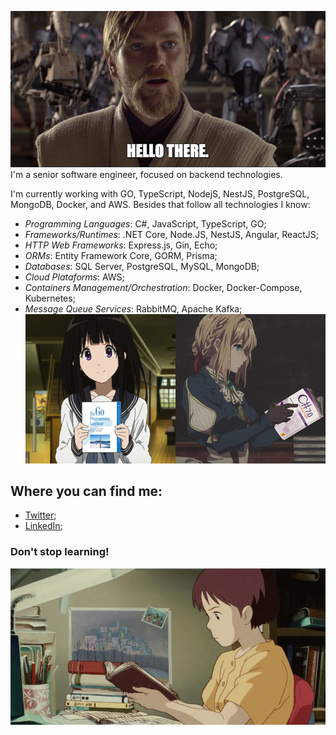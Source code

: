 ![buy Bitcoin](https://github.com/pedroo-csproj/pedroo-csproj/blob/master/assets/hello-there.png)
I'm a senior software engineer, focused on backend technologies.

I'm currently working with GO, TypeScript, NodejS, NestJS, PostgreSQL, MongoDB, Docker, and AWS. Besides that follow all technologies I know:
- *Programming Languages*: C#, JavaScript, TypeScript, GO;
- *Frameworks/Runtimes*: .NET Core, Node.JS, NestJS, Angular, ReactJS;
- *HTTP Web Frameworks*: Express.js, Gin, Echo;
- *ORMs*: Entity Framework Core, GORM, Prisma;
- *Databases*: SQL Server, PostgreSQL, MySQL, MongoDB;
- *Cloud Plataforms*: AWS;
- *Containers Management/Orchestration*: Docker, Docker-Compose, Kubernetes;
- *Message Queue Services*: RabbitMQ, Apache Kafka;
![buy Bitcoin](https://github.com/pedroo-csproj/pedroo-csproj/blob/master/assets/technologies.png)

## Where you can find me:
- [Twitter](https://twitter.com/pedroo_csproj);
- [LinkedIn](https://www.linkedin.com/in/pedroo-csproj/);

### Don't stop learning!
![buy Bitcoin](https://github.com/pedroo-csproj/pedroo-csproj/blob/master/assets/hobbie.png)
